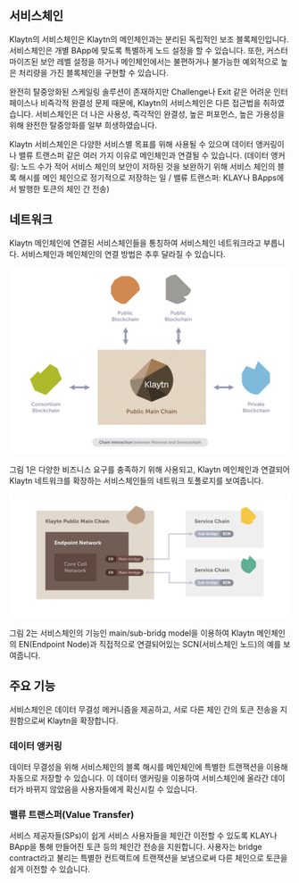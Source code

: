 ## 서비스체인 <a id="service-chain"></a>
Klaytn의 서비스체인은 Klaytn의 메인체인과는 분리된 독립적인 보조 블록체인입니다. 서비스체인은 개별 BApp에 맞도록 특별하게 노드 설정을 할 수 있습니다. 또한, 커스터마이즈된 보안 레벨 설정을 하거나 메인체인에서는 불편하거나 불가능한 예외적으로 높은 처리량을 가진 블록체인을 구현할 수 있습니다.

완전히 탈중앙화된 스케일링 솔루션이 존재하지만 Challenge나 Exit 같은 어려운 인터페이스나 비즉각적 완결성 문제 때문에, Klaytn의 서비스체인은 다른 접근법을 취하였습니다. 서비스체인은 더 나은 사용성, 즉각적인 완결성, 높은 퍼포먼스, 높은 가용성을 위해 완전한 탈중앙화를 일부 희생하였습니다.

Klaytn 서비스체인은 다양한 서비스별 목표를 위해 사용될 수 있으며 데이터 앵커링이나 밸류 트랜스퍼 같은 여러 가지 이유로 메인체인과 연결될 수 있습니다. (데이터 앵커링: 노드 수가 적어 서비스 체인의 보안이 저하된 것을 보완하기 위해 서비스 체인의 블록 해시를 메인 체인으로 정기적으로 저장하는 일 / 밸류 트랜스퍼: KLAY나 BApps에서 발행한 토큰의 체인 간 전송)

## 네트워크 <a id="network"></a>
Klaytn 메인체인에 연결된 서비스체인들을 통칭하여 서비스체인 네트워크라고 부릅니다. 서비스체인과 메인체인의 연결 방법은 추후 달라질 수 있습니다.

![그림 1. Klaytn 메인체인과 서비스체인](images/mainchain_servicechain.png)

그림 1은 다양한 비즈니스 요구를 충족하기 위해 사용되고, Klaytn 메인체인과 연결되어 Klaytn 네트워크를 확장하는 서비스체인들의 네트워크 토폴로지를 보여줍니다.

![그림 2. Main/Sub-Bridge Model을 이용해 연결된 메인체인과 서비스체인](images/sc_connection.png)

그림 2는 서비스체인의 기능인 main/sub-bridg model을 이용하여 Klaytn 메인체인의 EN(Endpoint Node)과 직접적으로 연결되어있는 SCN(서비스체인 노드)의 예를 보여줍니다.

## 주요 기능 <a id="features"></a>
서비스체인은 데이터 무결성 메커니즘을 제공하고, 서로 다른 체인 간의 토큰 전송을 지원함으로써 Klaytn을 확장합니다.

### 데이터 앵커링 <a id="data-anchoring"></a>
데이터 무결성을 위해 서비스체인의 블록 해시를 메인체인에 특별한 트랜잭션을 이용해 자동으로 저장할 수 있습니다. 이 데이터 앵커링을 이용하여 서비스체인에 올라간 데이터가 바뀌지 않았음을 사용자들에게 확신시킬 수 있습니다.

### 밸류 트랜스퍼(Value Transfer)<a id="value-transfer"></a>
서비스 제공자들(SPs)이 쉽게 서비스 사용자들을 체인간 이전할 수 있도록 KLAY나 BApp을 통해 만들어진 토큰 등의 체인간 전송을 지원합니다. 사용자는 bridge contract라고 불리는 특별한 컨트랙트에 트랜잭션을 보냄으로써 다른 체인으로 토큰을 쉽게 이전할 수 있습니다.

